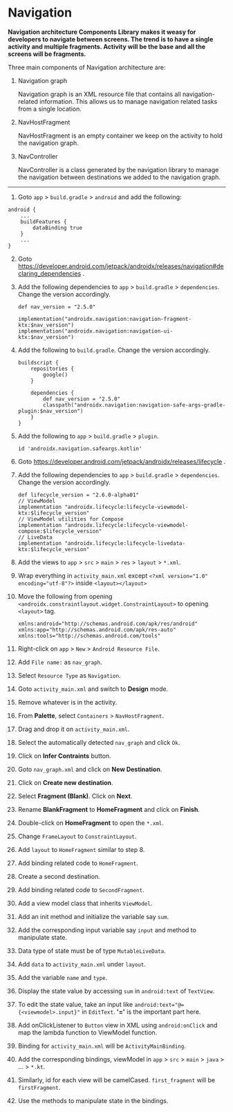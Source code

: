# Navigation

**Navigation architecture Components Library makes it weasy for developers to navigate between screens. The trend is to have a single activity and multiple fragments. Activity will be the base and all the screens will be fragments.**

Three main components of Navigation architecture are:
1. Navigation graph

    Navigation graph is an XML resource file that contains all navigation-related information. This allows us to manage navigation related tasks from a single location.

2. NavHostFragment

    NavHostFragment is an empty container we keep on the activity to hold the navigation graph.

3. NavController
    
    NavController is a class generated by the navigation library to manage the navigation between destinations we added to the navigation graph.

---

1. Goto `app` > `build.gradle` > `android` and add the following:

```
android {
    ...
    buildFeatures {
        dataBinding true
    }
    ...
}
```

2. Goto https://developer.android.com/jetpack/androidx/releases/navigation#declaring_dependencies .

3. Add the following dependencies to `app` > `build.gradle` > `dependencies`. Change the version accordingly.

    ```
    def nav_version = "2.5.0"

    implementation("androidx.navigation:navigation-fragment-ktx:$nav_version")
    implementation("androidx.navigation:navigation-ui-ktx:$nav_version")
    ```

4. Add the following to `build.gradle`. Change the version accordingly.

    ```
    buildscript {
        repositories {
            google()
        }

        dependencies {
            def nav_version = "2.5.0"
            classpath("androidx.navigation:navigation-safe-args-gradle-plugin:$nav_version")
        }
    }
    ```

5. Add the following to `app` > `build.gradle` > `plugin`.

    ```
    id 'androidx.navigation.safeargs.kotlin'
    ```

6. Goto https://developer.android.com/jetpack/androidx/releases/lifecycle .

7. Add the following dependencies to `app` > `build.gradle` > `dependencies`. Change the version accordingly.

    ```
    def lifecycle_version = "2.6.0-alpha01"
    // ViewModel
    implementation "androidx.lifecycle:lifecycle-viewmodel-ktx:$lifecycle_version"
    // ViewModel utilities for Compose
    implementation "androidx.lifecycle:lifecycle-viewmodel-compose:$lifecycle_version"
    // LiveData
    implementation "androidx.lifecycle:lifecycle-livedata-ktx:$lifecycle_version"
    ```

8. Add the views to `app` > `src` > `main` > `res` > `layout` > `*.xml`.

9. Wrap everything in `activity_main.xml` except `<?xml version="1.0" encoding="utf-8"?>` inside `<layout></layout>`

10. Move the following from opening `<androidx.constraintlayout.widget.ConstraintLayout>` to opening `<layout>` tag.

    ```
    xmlns:android="http://schemas.android.com/apk/res/android"
    xmlns:app="http://schemas.android.com/apk/res-auto"
    xmlns:tools="http://schemas.android.com/tools"
    ```

11. Right-click on `app` > `New` > `Android Resource File`.

12. Add `File name:` as `nav_graph`.

13. Select `Resource Type` as `Navigation`.

14. Goto `activity_main.xml` and switch to **Design** mode.

15. Remove whatever is in the activity.

16. From **Palette**, select `Containers` > `NavHostFragment`.

17. Drag and drop it on `activity_main.xml`.

18. Select the automatically detected `nav_graph` and click `Ok`.

19. Click on **Infer Contraints** button.

20. Goto `nav_graph.xml` and click on **New Destination**.

21. Click on **Create new destination**.

22. Select **Fragment (Blank)**. Click on **Next**.

23. Rename **BlankFragment** to **HomeFragment** and click on **Finish**.

24. Double-click on **HomeFragment** to open the `*.xml`.

25. Change `FrameLayout` to `ConstraintLayout`.

26. Add `layout` to `HomeFragment` similar to step 8.

27. Add binding related code to `HomeFragment`.

28. Create a second destination.

29. Add binding related code to `SecondFragment`.

7. Add a view model class that inherits `ViewModel`.

8. Add an init method and initialize the variable say `sum`.

9. Add the corresponding input variable say `input` and method to manipulate state.

10. Data type of state must be of type `MutableLiveData`.

11. Add `data` to `activity_main.xml` under `layout`.

12. Add the variable `name` and `type`.

13. Display the state value by accessing `sum` in `android:text` of `TextView`.

14. To edit the state value, take an input like `android:text="@={<viewmodel>.input}"` in `EditText`. **'='** is the important part here.

15. Add onClickListener to `Button` view in XML using `android:onClick` and map the lambda function to ViewModel function.

16. Binding for `activity_main.xml` will be `ActivityMainBinding`.

17. Add the corresponding bindings, viewModel in `app` > `src` > `main` > `java` > ... > `*.kt`.

18. Similarly, id for each view will be camelCased. `first_fragment` will be `firstFragment`.

19. Use the methods to manipulate state in the bindings. 